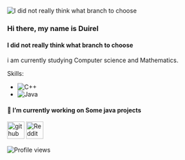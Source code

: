 ![I did not really think what branch to choose](https://github.com/dorukme123/Computer-Architecture-Class/blob/main/%D0%9B%D0%B0%D0%B1-01/images/Comp%201.gif?raw=true)

### Hi there, my name is Duirel
#### I did not really think what branch to choose



i am currently studying Computer science and Mathematics.
 
Skills: 
- ![C++](https://github.com/dorukme123/Computer-Architecture-Class/blob/main/%D0%9B%D0%B0%D0%B1-01/images/icons8-c++-48.png?raw=true) 
- ![Java](https://github.com/dorukme123/Computer-Architecture-Class/blob/main/%D0%9B%D0%B0%D0%B1-01/icons8-java-48.png?raw=true) 

#### 🔭 I’m currently working on Some java projects 


[<img src='https://cdn.jsdelivr.net/npm/simple-icons@3.0.1/icons/github.svg' alt='github' height='40'>](https://github.com/dorukme123)  [<img src='https://cdn.jsdelivr.net/npm/simple-icons@3.0.1/icons/reddit.svg' alt='Reddit' height='40'>](https://www.reddit.com/user/u/Duirel)  


![Profile views](https://gpvc.arturio.dev/dorukme123)  
